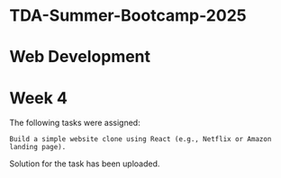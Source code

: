 # TDA-Summer-Bootcamp-2025
# Web Development
# Week 4

The following tasks were assigned:

    Build a simple website clone using React (e.g., Netflix or Amazon landing page).

Solution for the task has been uploaded.